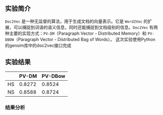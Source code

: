 ## 实验简介
`Doc2Vec` 是一种无监督的算法，用于生成文档的向量表示。它是 `Word2Vec` 的扩展，可以捕捉到词语的语义信息，同时还能捕捉到文档级别的信息。`Doc2Vec` 有两种主要的实现方式：`PV-DM`（Paragraph Vector - Distributed Memory）和 `PV-DBOW`（Paragraph Vector - Distributed Bag of Words）。
这次实验使用Python的gensim库中的doc2vec接口完成

## 实验结果

|     | PV-DM  | PV-DBow |
| --- | ------ | ------- |
| HS  | 0.8272 | 0.8524  |
| NS  | 0.8588 | 0.8724  |

### 结果分析
